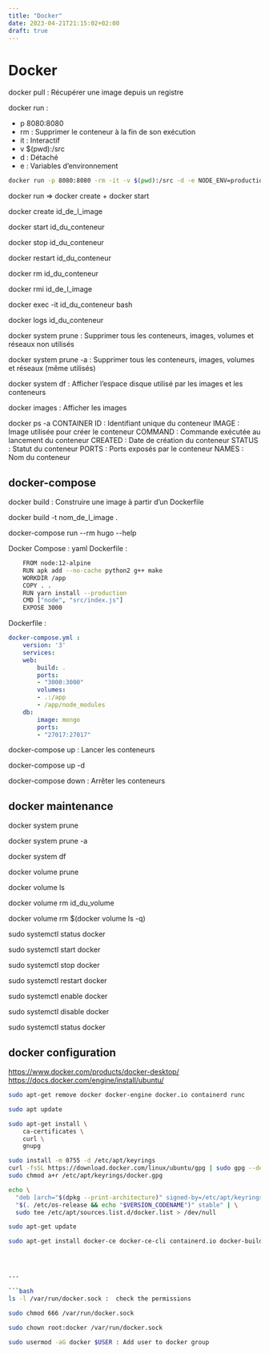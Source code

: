 ```yaml
---
title: "Docker"
date: 2023-04-21T21:15:02+02:00
draft: true
---
```


# Docker

docker pull : Récupérer une image depuis un registre

docker run :

- p 8080:8080
- rm : Supprimer le conteneur à la fin de son exécution
- it : Interactif
- v $(pwd):/src
- d : Détaché
- e : Variables d’environnement

```bash
docker run -p 8080:8080 -rm -it -v $(pwd):/src -d -e NODE_ENV=production nom_de_l_image
```

docker run => docker create + docker start

docker create id_de_l_image

docker start id_du_conteneur

docker stop id_du_conteneur

docker restart id_du_conteneur

docker rm id_du_conteneur

docker rmi id_de_l_image

docker exec -it id_du_conteneur bash

docker logs id_du_conteneur

docker system prune : Supprimer tous les conteneurs, images, volumes et réseaux non utilisés

docker system prune -a : Supprimer tous les conteneurs, images, volumes et réseaux (même utilisés)

docker system df : Afficher l’espace disque utilisé par les images et les conteneurs

docker images : Afficher les images

docker ps -a
CONTAINER ID : Identifiant unique du conteneur
IMAGE : Image utilisée pour créer le conteneur
COMMAND : Commande exécutée au lancement du conteneur
CREATED : Date de création du conteneur
STATUS : Statut du conteneur
PORTS : Ports exposés par le conteneur
NAMES : Nom du conteneur

## docker-compose

docker build : Construire une image à partir d’un Dockerfile

docker build -t nom_de_l_image .

docker-compose run --rm hugo --help

Docker Compose : yaml
Dockerfile :

```bash
    FROM node:12-alpine
    RUN apk add --no-cache python2 g++ make
    WORKDIR /app
    COPY . .
    RUN yarn install --production
    CMD ["node", "src/index.js"]
    EXPOSE 3000
```

Dockerfile :

```yaml
docker-compose.yml :
    version: '3'
    services:
    web:
        build: .
        ports:
        - "3000:3000"
        volumes:
        - .:/app
        - /app/node_modules
    db:
        image: mongo
        ports:
        - "27017:27017"
```

docker-compose up : Lancer les conteneurs

docker-compose up -d

docker-compose down : Arrêter les conteneurs

## docker maintenance

docker system prune

docker system prune -a

docker system df

docker volume prune

docker volume ls

docker volume rm id_du_volume

docker volume rm $(docker volume ls -q)

sudo systemctl status docker

sudo systemctl start docker

sudo systemctl stop docker

sudo systemctl restart docker

sudo systemctl enable docker

sudo systemctl disable docker

sudo systemctl status docker

## docker configuration 

<https://www.docker.com/products/docker-desktop/>
<https://docs.docker.com/engine/install/ubuntu/>

```bash
sudo apt-get remove docker docker-engine docker.io containerd runc
```
```bash
sudo apt update
```

```bash
sudo apt-get install \
    ca-certificates \
    curl \
    gnupg
```
```bash
sudo install -m 0755 -d /etc/apt/keyrings
curl -fsSL https://download.docker.com/linux/ubuntu/gpg | sudo gpg --dearmor -o /etc/apt/keyrings/docker.gpg
sudo chmod a+r /etc/apt/keyrings/docker.gpg
```

```bash
echo \
  "deb [arch="$(dpkg --print-architecture)" signed-by=/etc/apt/keyrings/docker.gpg] https://download.docker.com/linux/ubuntu \
  "$(. /etc/os-release && echo "$VERSION_CODENAME")" stable" | \
  sudo tee /etc/apt/sources.list.d/docker.list > /dev/null
```

```bash
sudo apt-get update
```
```bash
sudo apt-get install docker-ce docker-ce-cli containerd.io docker-buildx-plugin docker-compose-plugin
```

```bash



---

```bash
ls -l /var/run/docker.sock :  check the permissions
```

```bash
sudo chmod 666 /var/run/docker.sock
```

```bash
sudo chown root:docker /var/run/docker.sock
```

```bash
sudo usermod -aG docker $USER : Add user to docker group
```